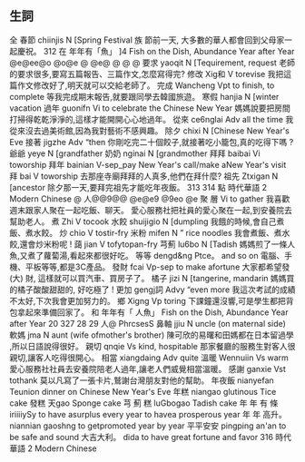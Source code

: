 ## 生詞
全 春節      chiinjis       N [Spring Festival
族
節前一天, 大多數的華人都會回到父母家一起慶祝。
312            在
年年有「魚」       ]4
Fish on the Dish, Abundance Year after Year
@e@ee@o @o@e @ @e@ @ @ @
要求     yaoqit      N [Tequirement, request
老師的要求很多,要寫五篇報告、三篇作文,怎麼寫得完?
修改     Xig和      V torevise
我把這篇作文修改好了,明天就可以交給老師了。
完成            Wancheng         Vpt to finish, to complete
等我完成期末報告,就要跟同學去韓國旅遊。
寒假            hanjia                N [winter vacation
過年             guonifn             Vi to celebrate the Chinese New Year
媽媽說要把房間打掃得乾乾淨淨的,這樣才能開開心心地過年。
從來             ce6nglai             Adv all the time
我從來沒去過美術館,因為我對藝術不感興趣。
除夕     chixi      N [Chinese New Year's Eve
接著            jigzhe              Adv “then
你剛吃完二十個餃子,就接著吃小籠包,真的吃得下嗎 ?
爺爺            yeye                  N [grandfather
奶奶            nginai                N [grandmother
拜拜    baibai      Vi toworship
拜年    bainian    V-sep_pay New Year's call/make aNew Year's visit
拜                   bai                       V toworship
去那座寺廟拜拜的人真多,他們在拜什麼?
祖先                Ztxigan                   N [ancestor
除夕那一天,要拜完祖先才能吃年夜飯。
313
314
點
時代華語             2
Modern Chinese
@ 人@@9@@ @e@e9 @9eo @e
聚          層            Vi to gather
我喜歡週末跟家人聚在一起吃飯、聊天。
愛心服務社把社員的愛心聚在一起,到安養院去幫助老人。
煮          Zhi           V tocook
水餃       shuijigio       N [dumpling
我餓的時候,會自己煮飯、煮水餃。
炒          chio          V tostir-fry
米粉            mifen               N ” rice noodles
我會煮飯、煮水餃,還會炒米粉呢 !
藹     jian      V tofytopan-fry
芎薊       lu6bo         N [Tadish
媽媽煎了一條人魚,又煮了蘿蔔湯,看起來都很好吃。
等等           dengd&ng        Ptce。 and so on
電腦、手機、平板等等,都是3C產品。
發財             fcai               Vp-sep to make afortune
大家都希望發 (大) 財, 這樣就可以買汽車、買房子了。
橘子       jizi           N [tangerine, mandarin
媽媽買的橘子酸酸甜甜的, 好吃極了 !
更加       gengj詞       Advy “even more
我這次考試的成績不太好,下次我會更加努力的。
鄉          Xigng         Vp toring
下課鐘還沒響,可是學生都把背包拿起來準備回家了。
和
年年有「 人魚」
Fish on the Dish, Abundance Year after Year
20
327
28
29
人@
PhrcsesS
鼻軸         jjiu           N uncle (on maternal side)
軟媽            jma                N aunt (wife ofmother's brother)
陳可欣的易曙和田媽都在日本留過學 ,所以日語說得很好。
親切             qnqie               Vs kind, hospitable
那家餐廳的服務生對客人很親切,讓客人吃得很開心。
相當         xiangdaing Adv quite
溫暖         Wennuiin        Vs warm
愛心服務社社員去安養院陪老人過年,讓老人們威覺相當溫暖。
感謝     ganxie     Vst tothank
莫以凡寫了一張卡片,鷲謝台灣朋友對他的幫助。
年夜飯            nianyefan                   Teunion dinner on Chinese New Year's Eve
年糕                  niangao                       glutinous Tice cake
發糕                  天gao                           Sponge cake
芎 薊 糕         luGbogao                Tadish cake
年 年 有 條 iriiiiySy         to have asurplus every year to havea
prosperous year
年 年 高升。 niannian gaoshng to getpromoted year by year
平平安安 pingping an'an           to be safe and sound
大吉大利。 dida                     to have great fortune and favor
316
時代華語       2
Modern Chinese
